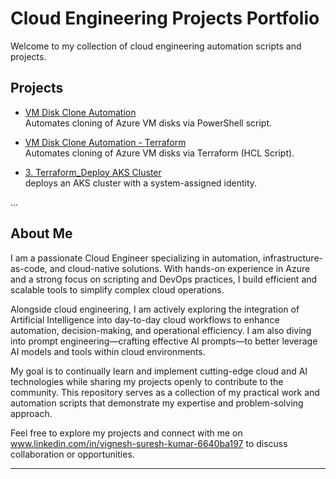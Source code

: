 # Cloud Engineering Projects Portfolio

Welcome to my collection of cloud engineering automation scripts and projects.

## Projects

- [VM Disk Clone Automation](./1.Create_VM_from_disk_of_an_existing_VM)  
  Automates cloning of Azure VM disks via PowerShell script.

- [VM Disk Clone Automation - Terraform](./2.Terraform_Clone_VM)  
  Automates cloning of Azure VM disks via Terraform (HCL Script).

- [3. Terraform_Deploy AKS Cluster](./3.Terraform_Deploy_AKS_Cluster)  
  deploys an AKS cluster with a system-assigned identity.

...

## About Me

I am a passionate Cloud Engineer specializing in automation, infrastructure-as-code, and cloud-native solutions. With hands-on experience in Azure and a strong focus on scripting and DevOps practices, I build efficient and scalable tools to simplify complex cloud operations.

Alongside cloud engineering, I am actively exploring the integration of Artificial Intelligence into day-to-day cloud workflows to enhance automation, decision-making, and operational efficiency. I am also diving into prompt engineering—crafting effective AI prompts—to better leverage AI models and tools within cloud environments.

My goal is to continually learn and implement cutting-edge cloud and AI technologies while sharing my projects openly to contribute to the community. This repository serves as a collection of my practical work and automation scripts that demonstrate my expertise and problem-solving approach.

Feel free to explore my projects and connect with me on www.linkedin.com/in/vignesh-suresh-kumar-6640ba197 to discuss collaboration or opportunities.

---
